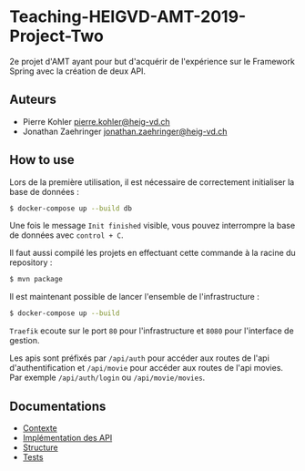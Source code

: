 # Teaching-HEIGVD-AMT-2019-Project-Two

2e projet d'AMT ayant pour but d'acquérir de l'expérience sur le Framework Spring avec la création de deux API.

## Auteurs

- Pierre Kohler <pierre.kohler@heig-vd.ch>
- Jonathan Zaehringer <jonathan.zaehringer@heig-vd.ch>

## How to use

Lors de la première utilisation, il est nécessaire de correctement initialiser la base de données :
```bash
$ docker-compose up --build db
```

Une fois le message `Init finished` visible, vous pouvez interrompre la base de données avec `control + C`.

Il faut aussi compilé les projets en effectuant cette commande à la racine du repository :
```bash
$ mvn package
```

Il est maintenant possible de lancer l'ensemble de l'infrastructure :
```bash
$ docker-compose up --build
```

`Traefik` ecoute sur le port `80` pour l'infrastructure et `8080` pour l'interface de gestion.

Les apis sont préfixés par `/api/auth` pour accéder aux routes de l'api d'authentification et `/api/movie` pour accéder aux routes de l'api movies.
Par exemple `/api/auth/login` ou `/api/movie/movies`.

## Documentations

- [Contexte](docs/domain.md)
- [Implémentation des API](docs/api.md)
- [Structure](docs/struct.md)
- [Tests](docs/cucumber.md)

